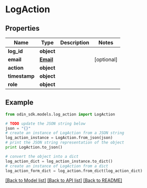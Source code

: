 # LogAction


## Properties

Name | Type | Description | Notes
------------ | ------------- | ------------- | -------------
**log_id** | **object** |  | 
**email** | [**Email**](Email.md) |  | [optional] 
**action** | **object** |  | 
**timestamp** | **object** |  | 
**role** | **object** |  | 

## Example

```python
from odin_sdk.models.log_action import LogAction

# TODO update the JSON string below
json = "{}"
# create an instance of LogAction from a JSON string
log_action_instance = LogAction.from_json(json)
# print the JSON string representation of the object
print LogAction.to_json()

# convert the object into a dict
log_action_dict = log_action_instance.to_dict()
# create an instance of LogAction from a dict
log_action_form_dict = log_action.from_dict(log_action_dict)
```
[[Back to Model list]](../README.md#documentation-for-models) [[Back to API list]](../README.md#documentation-for-api-endpoints) [[Back to README]](../README.md)


